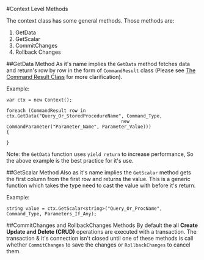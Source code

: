 #Context Level Methods

The context class has some general methods. Those methods are:
 1. GetData
 2. GetScalar
 3. CommitChanges
 4. Rollback Changes


##GetData Method
As it's name implies the `GetData` method fetches data and return's row by row in the form of `CommandResult` class (Please see [The Command Result Class](https://github.com/AndrewFahmy/SqlMapper/blob/master/docs/command_result.md) for more clarification).

Example:
```
var ctx = new Context();

foreach (CommandResult row in ctx.GetData("Query_Or_StoredProcedureName", Command_Type, 
                                          new CommandParameter("Parameter_Name", Parameter_Value)))
{
                
}
```

Note: the `GetData` function uses `yield return` to increase performance, So the above example is the best practice for it's use.


##GetScalar Method
Also as it's name implies the `GetScalar` method gets the first column from the first row and returns the value. This is a generic function which takes the type need to cast the value with before it's return.

Example:
```
string value = ctx.GetScalar<string>("Query_Or_ProcName", Command_Type, Parameters_If_Any);
```



##CommitChanges and RollbackChanges Methods
By default the all **Create Update and Delete (CRUD)** operations are executed with a transaction. The transaction & it's connection isn't closed until one of these methods is call whether `CommitChanges` to save the changes or `RollbackChanges` to cancel them.
